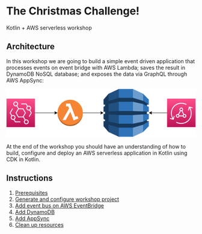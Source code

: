 # The Christmas Challenge!
Kotlin + AWS serverless workshop

## Architecture

In this workshop we are going to build a simple event driven application that processes events on event bridge with AWS Lambda; saves the result in DynamoDB NoSQL database; and exposes the data via GraphQL through AWS AppSync:

![event-app](instructions/images/EventApp.png)

At the end of the workshop you should have an understanding of how to build, configure and deploy an AWS serverless application in Kotlin using CDK in Kotlin.

## Instructions

1. [Prerequisites](instructions/1-prerequisites.adoc)
2. [Generate and configure workshop project](instructions/2-generate-workshop-project.adoc)
3. [Add event bus on AWS EventBridge](instructions/3-add-event-bus.adoc)
4. [Add DynamoDB](instructions/4-add-dynamoDB.adoc)
5. [Add AppSync](instructions/5-add-app-sync.adoc)
6. [Clean up resources](instructions/6-clean-up.adoc)
